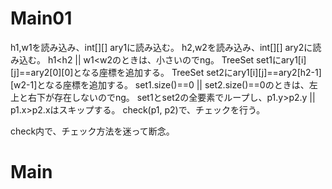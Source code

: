 # Main01
h1,w1を読み込み、int[][] ary1に読み込む。
h2,w2を読み込み、int[][] ary2に読み込む。
h1<h2 || w1<w2のときは、小さいのでng。
TreeSet<Point> set1にary1[i][j]==ary2[0][0]となる座標を追加する。
TreeSet<Point> set2にary1[i][j]==ary2[h2-1][w2-1]となる座標を追加する。
set1.size()==0 || set2.size()==0のときは、左上と右下が存在しないのでng。
set1とset2の全要素でループし、p1.y>p2.y || p1.x>p2.xはスキップする。
check(p1, p2)で、チェックを行う。

check内で、チェック方法を迷って断念。

# Main


